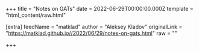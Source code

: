 
+++
title = "Notes on GATs"
date = 2022-06-29T00:00:00.000Z
template = "html_content/raw.html"

[extra]
feedName = "matklad"
author = "Aleksey Kladov"
originalLink = "https://matklad.github.io//2022/06/29/notes-on-gats.html"
raw = ""

+++

